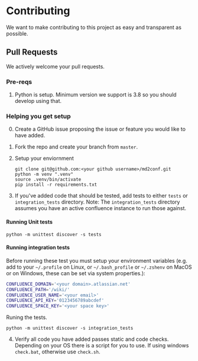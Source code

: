 # Contributing

We want to make contributing to this project as easy and transparent as
possible.

## Pull Requests

We actively welcome your pull requests.

### Pre-reqs

1. Python is setup. Minimum version we support is 3.8 so you should develop using that. 

### Helping you get setup

0. Create a GitHub issue proposing the issue or feature you would like to have added.
1. Fork the repo and create your branch from `master`.
2. Setup your enviornment

   ```
   git clone git@github.com:<your github username>/md2conf.git
   python -m venv ".venv"
   source .venv/bin/activate
   pip install -r requirements.txt
   ```
3. If you've added code that should be tested, add tests to either `tests` or `integration_tests` directory.
   Note: The `integration_tests` directory assumes you have an active confluence instance to run those against. 

#### Running Unit tests
```
python -m unittest discover -s tests
```

#### Running integration tests

Before running these test you must setup your environment variables (e.g. add to your `~/.profile` on Linux, or `~/.bash_profile` or `~/.zshenv` on MacOS or on Windows, these can be set via system properties.):

```bash
CONFLUENCE_DOMAIN='<your domain>.atlassian.net'
CONFLUENCE_PATH='/wiki/'
CONFLUENCE_USER_NAME='<your email>'
CONFLUENCE_API_KEY='0123456789abcdef'
CONFLUENCE_SPACE_KEY='<your space key>'
```

Runing the tests. 
```
python -m unittest discover -s integration_tests
```

4. Verify all code you have added passes static and code checks. Depending on your OS there is a script for you to use. If using windows `check.bat`, otherwise use `check.sh`. 

